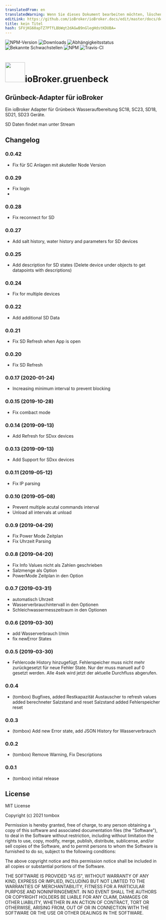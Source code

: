 ```yaml
---
translatedFrom: en
translatedWarning: Wenn Sie dieses Dokument bearbeiten möchten, löschen Sie bitte das Feld "translationsFrom". Andernfalls wird dieses Dokument automatisch erneut übersetzt
editLink: https://github.com/ioBroker/ioBroker.docs/edit/master/docs/de/adapterref/iobroker.gruenbeck/README.md
title: kein Titel
hash: SFVjKG60apTZ7PTfLBbWqt2dAGwB9nGlegHdstKDUBA=
---
```

![NPM-Version](http://img.shields.io/npm/v/iobroker.gruenbeck.svg)
![Downloads](https://img.shields.io/npm/dm/iobroker.gruenbeck.svg)
![Abhängigkeitsstatus](https://img.shields.io/david/TA2k/iobroker.gruenbeck.svg)
![Bekannte Schwachstellen](https://snyk.io/test/github/TA2k/ioBroker.gruenbeck/badge.svg)
![NPM](https://nodei.co/npm/iobroker.gruenbeck.png?downloads=true)
![Travis-CI](http://img.shields.io/travis/TA2k/ioBroker.gruenbeck/master.svg)

<h1><img src="admin/gruenbeck.png" width="64"/>ioBroker.gruenbeck</h1>

## Grünbeck-Adapter für ioBroker
Ein ioBroker Adapter für Grünbeck Wasseraufbereitung SC18, SC23, SD18, SD21, SD23 Geräte.

SD Daten findet man unter Stream

## Changelog

### 0.0.42

- Fix für SC Anlagen mit akuteller Node Version
### 0.0.29

- Fix login
- 
### 0.0.28

- Fix reconnect for SD

### 0.0.27

- Add salt history, water history and parameters for SD devices

### 0.0.25

- Add description for SD states (Delete device under objects to get datapoints with descriptions)

### 0.0.24

- Fix for multiple devices

### 0.0.22

- Add additional SD Data

### 0.0.21

- Fix SD Refresh when App is open

### 0.0.20

- Fix SD Refresh

### 0.0.17 (2020-01-24)

- Increasing minimum interval to prevent blocking

### 0.0.15 (2019-10-28)

- Fix combact mode

### 0.0.14 (2019-09-13)

- Add Refresh for SDxx devices

### 0.0.13 (2019-09-13)

- Add Support for SDxx devices

### 0.0.11 (2019-05-12)

- Fix IP parsing

### 0.0.10 (2019-05-08)

- Prevent multiple acutal commands interval
- Unload all intervals at unload

### 0.0.9 (2019-04-29)

- Fix Power Mode Zeitplan
- Fix Uhrzeit Parsing

### 0.0.8 (2019-04-20)

- Fix Info Values nicht als Zahlen geschrieben
- Salzmenge als Option
- PowerMode Zeitplan in den Option

### 0.0.7 (2019-03-31)

- automatisch Uhrzeit
- Wasserverbrauchintervall in den Optionen
- Schleichwassermesszeitraum in den Optionen

### 0.0.6 (2019-03-30)

- add Wasserverbrauch l/min
- fix newError States

### 0.0.5 (2019-03-30)

- Fehlercode History hinzugefügt. Fehlerspeicher muss nicht mehr zurückgesetzt für neue Fehler State. Nur der muss manuell auf 0 gesetzt werden.
    Alle 4sek wird jetzt der aktuelle Durchfluss abgerufen.

### 0.0.4

- (tombox) Bugfixes,
    added Restkapazität Austauscher to refresh values
    added berechneter Salzstand and reset Salzstand
    added Fehlerspeicher reset

### 0.0.3

- (tombox) Add new Error state, add JSON History for Wasserverbrauch

### 0.0.2

- (tombox) Remove Warning, Fix Descriptions

### 0.0.1

- (tombox) initial release

## License

MIT License

Copyright (c) 2021 tombox

Permission is hereby granted, free of charge, to any person obtaining a copy
of this software and associated documentation files (the "Software"), to deal
in the Software without restriction, including without limitation the rights
to use, copy, modify, merge, publish, distribute, sublicense, and/or sell
copies of the Software, and to permit persons to whom the Software is
furnished to do so, subject to the following conditions:

The above copyright notice and this permission notice shall be included in all
copies or substantial portions of the Software.

THE SOFTWARE IS PROVIDED "AS IS", WITHOUT WARRANTY OF ANY KIND, EXPRESS OR
IMPLIED, INCLUDING BUT NOT LIMITED TO THE WARRANTIES OF MERCHANTABILITY,
FITNESS FOR A PARTICULAR PURPOSE AND NONINFRINGEMENT. IN NO EVENT SHALL THE
AUTHORS OR COPYRIGHT HOLDERS BE LIABLE FOR ANY CLAIM, DAMAGES OR OTHER
LIABILITY, WHETHER IN AN ACTION OF CONTRACT, TORT OR OTHERWISE, ARISING FROM,
OUT OF OR IN CONNECTION WITH THE SOFTWARE OR THE USE OR OTHER DEALINGS IN THE
SOFTWARE.